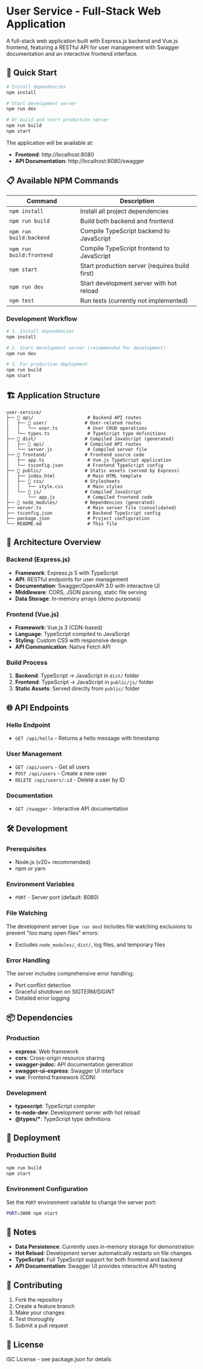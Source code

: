 # User Service - Full-Stack Web Application

A full-stack web application built with Express.js backend and Vue.js frontend, featuring a RESTful API for user management with Swagger documentation and an interactive frontend interface.

## 🚀 Quick Start

```bash
# Install dependencies
npm install

# Start development server
npm run dev

# Or build and start production server
npm run build
npm start
```

The application will be available at:
- **Frontend**: http://localhost:8080
- **API Documentation**: http://localhost:8080/swagger

## 📋 Available NPM Commands

| Command | Description |
|---------|-------------|
| `npm install` | Install all project dependencies |
| `npm run build` | Build both backend and frontend |
| `npm run build:backend` | Compile TypeScript backend to JavaScript |
| `npm run build:frontend` | Compile TypeScript frontend to JavaScript |
| `npm start` | Start production server (requires build first) |
| `npm run dev` | Start development server with hot reload |
| `npm test` | Run tests (currently not implemented) |

### Development Workflow

```bash
# 1. Install dependencies
npm install

# 2. Start development server (recommended for development)
npm run dev

# 3. For production deployment
npm run build
npm start
```

## 🏗️ Application Structure

```
user-service/
├── 📁 api/                    # Backend API routes
│   ├── 📁 user/              # User-related routes
│   │   └── user.ts           # User CRUD operations
│   └── types.ts              # TypeScript type definitions
├── 📁 dist/                  # Compiled JavaScript (generated)
│   ├── 📁 api/               # Compiled API routes
│   └── server.js             # Compiled server file
├── 📁 frontend/              # Frontend source code
│   ├── app.ts                # Vue.js TypeScript application
│   └── tsconfig.json         # Frontend TypeScript config
├── 📁 public/                # Static assets (served by Express)
│   ├── index.html            # Main HTML template
│   ├── 📁 css/               # Stylesheets
│   │   └── style.css         # Main styles
│   └── 📁 js/                # Compiled JavaScript
│       └── app.js            # Compiled frontend code
├── 📁 node_modules/          # Dependencies (generated)
├── server.ts                 # Main server file (consolidated)
├── tsconfig.json             # Backend TypeScript config
├── package.json              # Project configuration
└── README.md                 # This file
```

## 🔧 Architecture Overview

### Backend (Express.js)
- **Framework**: Express.js 5 with TypeScript
- **API**: RESTful endpoints for user management
- **Documentation**: Swagger/OpenAPI 3.0 with interactive UI
- **Middleware**: CORS, JSON parsing, static file serving
- **Data Storage**: In-memory arrays (demo purposes)

### Frontend (Vue.js)
- **Framework**: Vue.js 3 (CDN-based)
- **Language**: TypeScript compiled to JavaScript
- **Styling**: Custom CSS with responsive design
- **API Communication**: Native Fetch API

### Build Process
1. **Backend**: TypeScript → JavaScript in `dist/` folder
2. **Frontend**: TypeScript → JavaScript in `public/js/` folder
3. **Static Assets**: Served directly from `public/` folder

## 🌐 API Endpoints

### Hello Endpoint
- `GET /api/hello` - Returns a hello message with timestamp

### User Management
- `GET /api/users` - Get all users
- `POST /api/users` - Create a new user
- `DELETE /api/users/:id` - Delete a user by ID

### Documentation
- `GET /swagger` - Interactive API documentation

## 🛠️ Development

### Prerequisites
- Node.js (v20+ recommended)
- npm or yarn

### Environment Variables
- `PORT` - Server port (default: 8080)

### File Watching
The development server (`npm run dev`) includes file watching exclusions to prevent "too many open files" errors:
- Excludes `node_modules/`, `dist/`, log files, and temporary files

### Error Handling
The server includes comprehensive error handling:
- Port conflict detection
- Graceful shutdown on SIGTERM/SIGINT
- Detailed error logging

## 📦 Dependencies

### Production
- **express**: Web framework
- **cors**: Cross-origin resource sharing
- **swagger-jsdoc**: API documentation generation
- **swagger-ui-express**: Swagger UI interface
- **vue**: Frontend framework (CDN)

### Development
- **typescript**: TypeScript compiler
- **ts-node-dev**: Development server with hot reload
- **@types/\***: TypeScript type definitions

## 🚀 Deployment

### Production Build
```bash
npm run build
npm start
```

### Environment Configuration
Set the `PORT` environment variable to change the server port:
```bash
PORT=3000 npm start
```

## 📝 Notes

- **Data Persistence**: Currently uses in-memory storage for demonstration
- **Hot Reload**: Development server automatically restarts on file changes
- **TypeScript**: Full TypeScript support for both frontend and backend
- **API Documentation**: Swagger UI provides interactive API testing

## 🤝 Contributing

1. Fork the repository
2. Create a feature branch
3. Make your changes
4. Test thoroughly
5. Submit a pull request

## 📄 License

ISC License - see package.json for details
